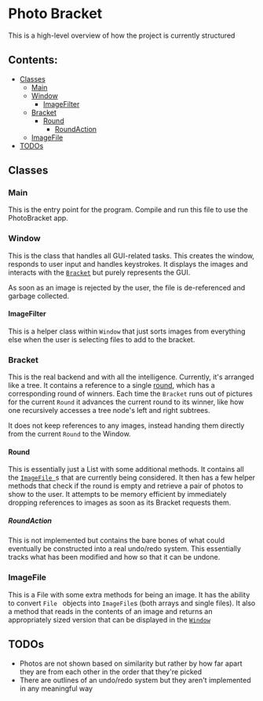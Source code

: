 # Photo Bracket

This is a high-level overview of how the project is currently structured

## Contents:
* [Classes](#classes)
    * [Main](#main)
    * [Window](#window)
        * [ImageFilter](#imagefilter)
    * [Bracket](#bracket)
        * [Round](#round)
            * [RoundAction](#roundaction)
    * [ImageFile](#imagefile)
* [TODOs](#todos)

## Classes

### Main
This is the entry point for the program. Compile and run this file to use the PhotoBracket app.

### Window
This is the class that handles all GUI-related tasks. This creates the window, responds to user
 input and handles keystrokes. It displays the images and interacts with the [`Bracket`](#bracket)
  but purely represents the GUI.

  As soon as an image is rejected by the user, the file is de-referenced and garbage collected.

#### ImageFilter
This is a helper class within `Window` that just sorts images from everything else when the user is
 selecting files to add to the bracket.

### Bracket
This is the real backend and with all the intelligence. Currently, it's
 arranged like a tree. It contains a reference to a single [round](#round), which has a
  corresponding round of winners. Each time the `Bracket` runs out of pictures for the current
   `Round` it advances the current round to its winner, like how one recursively accesses a tree
    node's left and right subtrees.

It does not keep references to any images, instead handing them directly from the current
     `Round` to the Window.

#### Round
This is essentially just a List with some additional methods. It contains all the [`ImageFile
`](#imagefile)s that
 are currently being considered. It then has a few helper methods that check if the round is
  empty and retrieve a pair of photos to show to the user. It attempts to be memory efficient by
   immediately dropping references to images as soon as its Bracket requests them.

##### RoundAction
This is not implemented but contains the bare bones of what could eventually be constructed into
 a real undo/redo system. This essentially tracks what has been modified and how so that it can
  be undone.

### ImageFile
This is a File with some extra methods for being an image. It has the ability to convert `File
` objects into `ImageFile`s (both arrays and single files). It also a method that reads in the
 contents of an image and returns an appropriately sized version that can be displayed in the
  [`Window`](#window)

## TODOs

* Photos are not shown based on similarity but rather by how far apart they are from each other
 in the order that they're picked  
* There are outlines of an undo/redo system but they aren't implemented in any meaningful way
